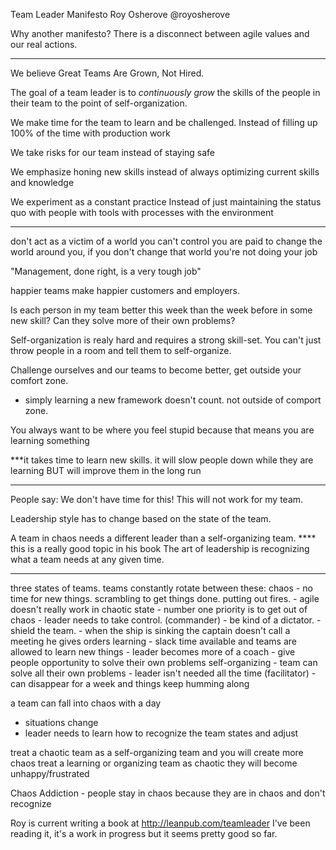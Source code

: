 Team Leader Manifesto
Roy Osherove
@royosherove

Why another manifesto?
There is a disconnect between agile values and our real actions.

-----
We believe
Great Teams Are Grown, Not Hired.

The goal of a team leader is to *continuously grow* the skills of
the people in their team to the point of self-organization.

We make time for the team to learn and be challenged.
Instead of filling up 100% of the time with production work 

We take risks for our team instead of staying safe

We emphasize honing new skills
instead of always optimizing current skills and knowledge

We experiment as a constant practice
Instead of just maintaining the status quo
	with people
	with tools
	with processes
	with the environment


------

don't act as a victim of a world you can't control
you are paid to change the world around you, if you don't change that world you're not doing your job


"Management, done right, is a very tough job"

happier teams make happier customers and employers.

Is each person in my team better this week than the week before in some new skill?
Can they solve more of their own problems?

Self-organization is realy hard and requires a strong skill-set. You can't just throw people in a room and tell them to self-organize.

Challenge ourselves and our teams to become better, get outside your comfort zone.
- simply learning a new framework doesn't count. not outside of comport zone.

You always want to be where you feel stupid because that means you are learning something

***it takes time to learn new skills. it will slow people down while they are learning BUT will improve them in the long run

---
People say:
We don't have time for this!
This will not work for my team.

Leadership style has to change based on the state of the team.

A team in chaos needs a different leader than a self-organizing team. **** this is a really good topic in his book
The art of leadership is recognizing what a team needs at any given time.

---

three states of teams. teams constantly rotate between these:
chaos - no time for new things. scrambling to get things done. putting out fires.
	- agile doesn't really work in chaotic state
	- number one priority is to get out of chaos
	- leader needs to take control. (commander)
		- be kind of a dictator. 
		- shield the team. 
		- when the ship is sinking the captain doesn't call a meeting he gives orders
learning - slack time available and teams are allowed to learn new things
	- leader becomes more of a coach
		- give people opportunity to solve their own problems
self-organizing - team can solve all their own problems
	- leader isn't needed all the time (facilitator)
		- can disappear for a week and things keep humming along

a team can fall into chaos with a day
- situations change
- leader needs to learn how to recognize the team states and adjust

treat a chaotic team as a self-organizing team and you will create more chaos
treat a learning or organizing team as chaotic they will become unhappy/frustrated


Chaos Addiction - people stay in chaos because they are in chaos and don't recognize


Roy is current writing a book at http://leanpub.com/teamleader
I've been reading it, it's a work in progress but it seems pretty good so far.

